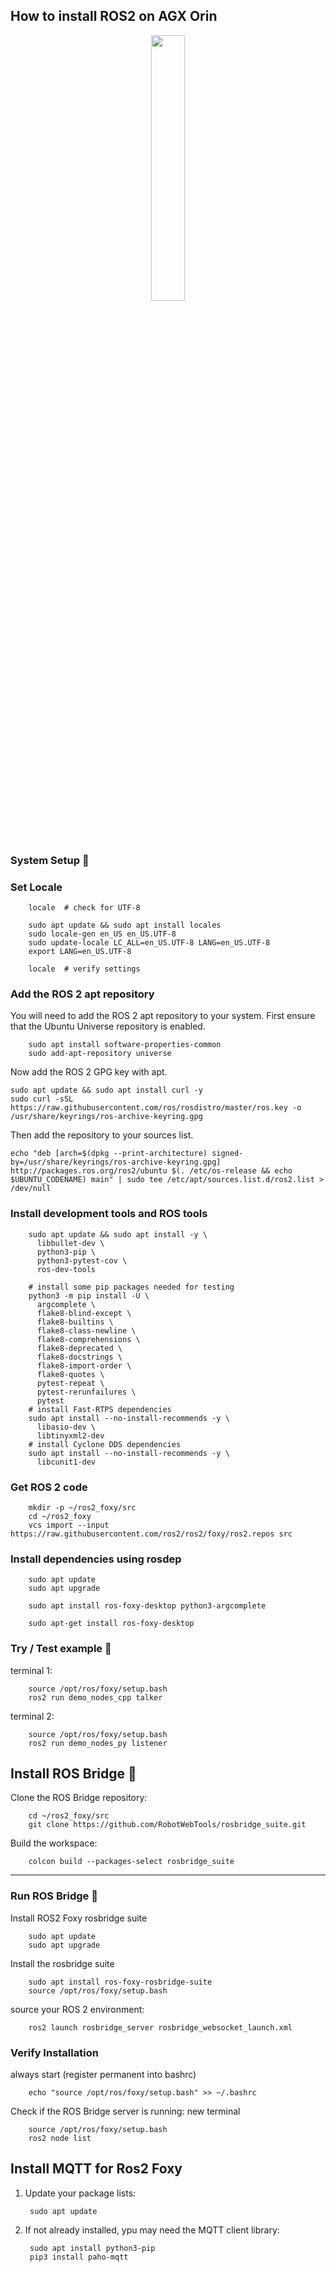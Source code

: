 ## How to install ROS2 on AGX Orin

<p align="center" width="100%">
    <img width="33%" src="https://images.squarespace-cdn.com/content/v1/606d378755a86f589aa297b7/1620754015606-3M9GLQWXM2CMTLKQAZ70/103c1-d6fd5322bd2ddc06530d8352fcab20f0bca08c06_2_420x500.png"> 
</p>

### System Setup 👾

### Set Locale

        locale  # check for UTF-8

        sudo apt update && sudo apt install locales
        sudo locale-gen en_US en_US.UTF-8
        sudo update-locale LC_ALL=en_US.UTF-8 LANG=en_US.UTF-8
        export LANG=en_US.UTF-8
        
        locale  # verify settings

### Add the ROS 2 apt repository

You will need to add the ROS 2 apt repository to your system.
First ensure that the Ubuntu Universe repository is enabled.

        sudo apt install software-properties-common
        sudo add-apt-repository universe

Now add the ROS 2 GPG key with apt.

    sudo apt update && sudo apt install curl -y
    sudo curl -sSL https://raw.githubusercontent.com/ros/rosdistro/master/ros.key -o /usr/share/keyrings/ros-archive-keyring.gpg

Then add the repository to your sources list.

    echo "deb [arch=$(dpkg --print-architecture) signed-by=/usr/share/keyrings/ros-archive-keyring.gpg] http://packages.ros.org/ros2/ubuntu $(. /etc/os-release && echo $UBUNTU_CODENAME) main" | sudo tee /etc/apt/sources.list.d/ros2.list > /dev/null

### Install development tools and ROS tools

        sudo apt update && sudo apt install -y \
          libbullet-dev \
          python3-pip \
          python3-pytest-cov \
          ros-dev-tools
        
        # install some pip packages needed for testing
        python3 -m pip install -U \
          argcomplete \
          flake8-blind-except \
          flake8-builtins \
          flake8-class-newline \
          flake8-comprehensions \
          flake8-deprecated \
          flake8-docstrings \
          flake8-import-order \
          flake8-quotes \
          pytest-repeat \
          pytest-rerunfailures \
          pytest
        # install Fast-RTPS dependencies
        sudo apt install --no-install-recommends -y \
          libasio-dev \
          libtinyxml2-dev
        # install Cyclone DDS dependencies
        sudo apt install --no-install-recommends -y \
          libcunit1-dev

### Get ROS 2 code
        
        mkdir -p ~/ros2_foxy/src
        cd ~/ros2_foxy
        vcs import --input https://raw.githubusercontent.com/ros2/ros2/foxy/ros2.repos src

### Install dependencies using rosdep

        sudo apt update
        sudo apt upgrade

        sudo apt install ros-foxy-desktop python3-argcomplete
        
        sudo apt-get install ros-foxy-desktop

### Try / Test example 🔬

terminal 1:

        source /opt/ros/foxy/setup.bash
        ros2 run demo_nodes_cpp talker

terminal 2:

        source /opt/ros/foxy/setup.bash
        ros2 run demo_nodes_py listener


## Install ROS Bridge 🌁 

Clone the ROS Bridge repository:

        cd ~/ros2_foxy/src
        git clone https://github.com/RobotWebTools/rosbridge_suite.git

Build the workspace:

        colcon build --packages-select rosbridge_suite
    
----

### Run ROS Bridge 🎢 

Install ROS2 Foxy rosbridge suite
        
        sudo apt update
        sudo apt upgrade

Install the rosbridge suite
        
        sudo apt install ros-foxy-rosbridge-suite
        source /opt/ros/foxy/setup.bash

source your ROS 2 environment:

        ros2 launch rosbridge_server rosbridge_websocket_launch.xml


### Verify Installation

always start (register permanent into bashrc)

        echo "source /opt/ros/foxy/setup.bash" >> ~/.bashrc

Check if the ROS Bridge server is running: new terminal

        source /opt/ros/foxy/setup.bash
        ros2 node list

## Install MQTT for Ros2 Foxy

1. Update your package lists:

        sudo apt update

2. If not already installed, ypu may need the MQTT client library:
   
        sudo apt install python3-pip
        pip3 install paho-mqtt







